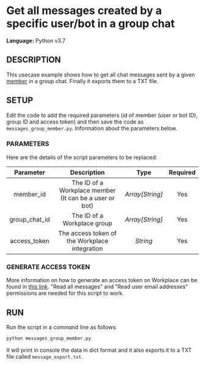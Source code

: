 # Get all messages created by a specific user/bot in a group chat
  
**Language:** Python v3.7

## DESCRIPTION
This usecase example shows how to get all chat messages sent by a given [member](https://developers.facebook.com/docs/workplace/reference/graph-api/member) in a group chat. Finally it exports them to a TXT file.

## SETUP
Edit the code to add the required parameters (id of member (user or bot ID), group ID and access token) and then save the code as `messages_group_member.py`. Information about the parameters below.

### PARAMETERS
Here are the details of the script parameters to be replaced:

   | Parameter         | Description                                                |  Type           |  Required    | 
   |:-----------------:|:----------------------------------------------------------:|:---------------:|:------------:|
   | member_id         |  The ID of a Workplace member (It can be a user or bot)                                     | _Array[String]_ | Yes          |
   | group_chat_id         |  The ID of a Workplace group                                     | _Array[String]_ | Yes          |
   | access_token      |  The access token of the Workplace integration             | _String_ | Yes |

### GENERATE ACCESS TOKEN
More information on how to generate an access token on Workplace can be found in [this link](https://developers.facebook.com/docs/workplace/custom-integrations-new/).
"Read all messages" and "Read user email addresses" permissions are needed for this script to work.

## RUN

Run the script in a command line as follows:

```python
python messages_group_member.py
```

It will print in console the data in dict format and it also exports it to a TXT file called `message_export.txt`.
